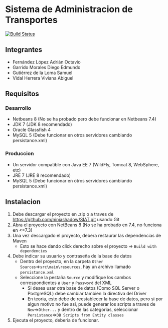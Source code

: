 # Sistema de Administracion de Transportes

[![Build Status](https://travis-ci.org/ninjashadow/SIAT.svg?branch=master)](https://travis-ci.org/ninjashadow/SIAT)

## Integrantes
- Fernández López Adrián Octavio
- Garrido Morales Diego Edmundo
- Gutiérrez de la Loma Samuel
- Vidal Herrera Viviana Abiguel

## Requisitos

### Desarrollo

- Netbeans 8 (No se ha probado pero debe funcionar en Netbeans 7.4)
- JDK 7 (JDK 8 recomendado)
- Oracle Glassfish 4
- MySQL 5 (Debe funcionar en otros servidores cambiando persistance.xml)

### Produccion

- Un servidor compatible con Java EE 7 (WildFly, Tomcat 8, WebSphere, etc)
- JRE 7 (JRE 8 recomendado)
- MySQL 5 (Debe funcionar en otros servidores cambiando persistance.xml)

## Instalacion

1. Debe descargar el proyecto en .zip o a traves de https://github.com/ninjashadow/SIAT.git usando Git
2. Abra el proyecto con NetBeans 8 (No se ha probado en 7.4, no funciona en <=7.3)
3. Una vez descargado el proyecto, debera restaurar las dependencias de Maven
    - Esto se hace dando click derecho sobre el proyecto => `Build with dependencies`
4. Debe indicar su usuario y contraseña de la base de datos
    - Dentro del proyecto, en la carpeta `Other Sources`=>`src\main\resources`, hay un archivo llamado `persistance.xml`
    - Seleccione la pestaña `Source` y modifique los cambos correspondientes a `User` y `Password` del XML
        - Si desea usar otra base de datos (Como SQL Server o PostgreSQL) debe cambiar tambien la directiva del Driver
        - En teoria, esto debe de reestablecer la base de datos, pero si por algun motivo no fue asi, puede generar los scripts a traves de `New`=>`Other...` y dentro de las categorias, seleccionar `Persistance`=>`DB Scripts from Entity classes`
5. Ejecuta el proyecto, deberia de funcionar.
